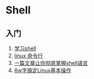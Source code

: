 # Shell

## 入门

1. [学习shell](https://www.yuque.com/liuzhengxing/ed7nug/rcf3gr)
2. [linux 命令行](https://billie66.github.io/TLCL/book/)
3. [一篇文章让你彻底掌握shell语言](https://juejin.cn/post/6844903784158593038)
4. [6w字搞定Linux基本操作](https://juejin.cn/post/6917096816118857736)
